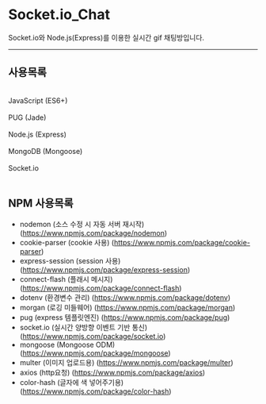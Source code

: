 # Socket.io_Chat
Socket.io와 Node.js(Express)를 이용한 실시간 gif 채팅방입니다. 
<hr>

## 사용목록
<br>
JavaScript (ES6+)<br><br>
PUG (Jade)<br><br>
Node.js (Express)<br><br>
MongoDB (Mongoose)<br><br>
Socket.io <br><br>

## NPM 사용목록

- nodemon (소스 수정 시 자동 서버 재시작) (https://www.npmjs.com/package/nodemon)
- cookie-parser (cookie 사용) (https://www.npmjs.com/package/cookie-parser)
- express-session (session 사용) (https://www.npmjs.com/package/express-session)
- connect-flash (플래시 메시지) (https://www.npmjs.com/package/connect-flash)
- dotenv (환경변수 관리) (https://www.npmjs.com/package/dotenv)
- morgan (로깅 미들웨어) (https://www.npmjs.com/package/morgan)
- pug (express 템플릿엔진) (https://www.npmjs.com/package/pug)
- socket.io (실시간 양방향 이벤트 기반 통신) (https://www.npmjs.com/package/socket.io)
- mongoose (Mongoose ODM) (https://www.npmjs.com/package/mongoose)
- multer (이미지 업로드용) (https://www.npmjs.com/package/multer)
- axios (http요청) (https://www.npmjs.com/package/axios)
- color-hash (글자에 색 넣어주기용) (https://www.npmjs.com/package/color-hash)
